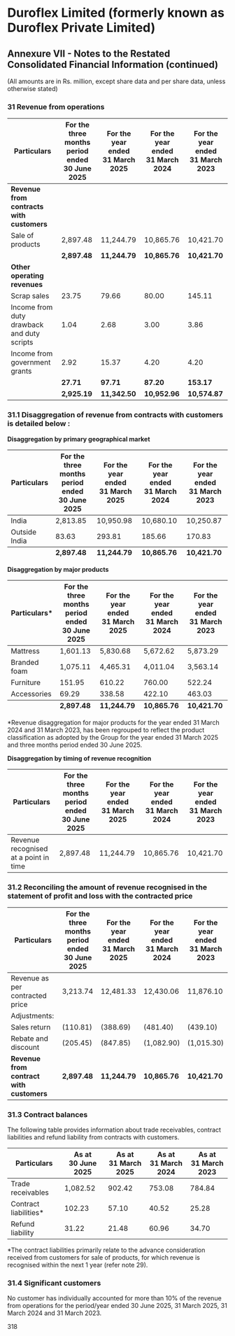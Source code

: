 # Duroflex Limited (formerly known as Duroflex Private Limited)

## Annexure VII - Notes to the Restated Consolidated Financial Information (continued)

(All amounts are in Rs. million, except share data and per share data, unless otherwise stated)

### 31 Revenue from operations

<table><thead><tr><th>Particulars</th><th>For the three months<br>period ended<br>30 June 2025</th><th>For the year ended<br>31 March 2025</th><th>For the year ended<br>31 March 2024</th><th>For the year ended<br>31 March 2023</th></tr></thead><tbody><tr><td><strong>Revenue from contracts with customers</strong></td><td></td><td></td><td></td><td></td></tr><tr><td>Sale of products</td><td>2,897.48</td><td>11,244.79</td><td>10,865.76</td><td>10,421.70</td></tr><tr><td></td><td><strong>2,897.48</strong></td><td><strong>11,244.79</strong></td><td><strong>10,865.76</strong></td><td><strong>10,421.70</strong></td></tr><tr><td><strong>Other operating revenues</strong></td><td></td><td></td><td></td><td></td></tr><tr><td>Scrap sales</td><td>23.75</td><td>79.66</td><td>80.00</td><td>145.11</td></tr><tr><td>Income from duty drawback and duty scripts</td><td>1.04</td><td>2.68</td><td>3.00</td><td>3.86</td></tr><tr><td>Income from government grants</td><td>2.92</td><td>15.37</td><td>4.20</td><td>4.20</td></tr><tr><td></td><td><strong>27.71</strong></td><td><strong>97.71</strong></td><td><strong>87.20</strong></td><td><strong>153.17</strong></td></tr><tr><td></td><td><strong>2,925.19</strong></td><td><strong>11,342.50</strong></td><td><strong>10,952.96</strong></td><td><strong>10,574.87</strong></td></tr></tbody></table>

### 31.1 Disaggregation of revenue from contracts with customers is detailed below :

**Disaggregation by primary geographical market**

<table><thead><tr><th>Particulars</th><th>For the three months<br>period ended<br>30 June 2025</th><th>For the year ended<br>31 March 2025</th><th>For the year ended<br>31 March 2024</th><th>For the year ended<br>31 March 2023</th></tr></thead><tbody><tr><td>India</td><td>2,813.85</td><td>10,950.98</td><td>10,680.10</td><td>10,250.87</td></tr><tr><td>Outside India</td><td>83.63</td><td>293.81</td><td>185.66</td><td>170.83</td></tr></tbody><tfoot><tr><td></td><td><strong>2,897.48</strong></td><td><strong>11,244.79</strong></td><td><strong>10,865.76</strong></td><td><strong>10,421.70</strong></td></tr></tfoot></table>

**Disaggregation by major products**

<table><thead><tr><th>Particulars*</th><th>For the three months<br>period ended<br>30 June 2025</th><th>For the year ended<br>31 March 2025</th><th>For the year ended<br>31 March 2024</th><th>For the year ended<br>31 March 2023</th></tr></thead><tbody><tr><td>Mattress</td><td>1,601.13</td><td>5,830.68</td><td>5,672.62</td><td>5,873.29</td></tr><tr><td>Branded foam</td><td>1,075.11</td><td>4,465.31</td><td>4,011.04</td><td>3,563.14</td></tr><tr><td>Furniture</td><td>151.95</td><td>610.22</td><td>760.00</td><td>522.24</td></tr><tr><td>Accessories</td><td>69.29</td><td>338.58</td><td>422.10</td><td>463.03</td></tr></tbody><tfoot><tr><td></td><td><strong>2,897.48</strong></td><td><strong>11,244.79</strong></td><td><strong>10,865.76</strong></td><td><strong>10,421.70</strong></td></tr></tfoot></table>

*Revenue disaggregation for major products for the year ended 31 March 2024 and 31 March 2023, has been regrouped to reflect the product classification as adopted by the Group for the year ended 31 March 2025 and three months period ended 30 June 2025.

**Disaggregation by timing of revenue recognition**

<table><thead><tr><th>Particulars</th><th>For the three months<br>period ended<br>30 June 2025</th><th>For the year ended<br>31 March 2025</th><th>For the year ended<br>31 March 2024</th><th>For the year ended<br>31 March 2023</th></tr></thead><tbody><tr><td>Revenue recognised at a point in time</td><td>2,897.48</td><td>11,244.79</td><td>10,865.76</td><td>10,421.70</td></tr></tbody></table>

### 31.2 Reconciling the amount of revenue recognised in the statement of profit and loss with the contracted price

<table><thead><tr><th>Particulars</th><th>For the three months<br>period ended<br>30 June 2025</th><th>For the year ended<br>31 March 2025</th><th>For the year ended<br>31 March 2024</th><th>For the year ended<br>31 March 2023</th></tr></thead><tbody><tr><td>Revenue as per contracted price</td><td>3,213.74</td><td>12,481.33</td><td>12,430.06</td><td>11,876.10</td></tr><tr><td>Adjustments:</td><td></td><td></td><td></td><td></td></tr><tr><td>Sales return</td><td>(110.81)</td><td>(388.69)</td><td>(481.40)</td><td>(439.10)</td></tr><tr><td>Rebate and discount</td><td>(205.45)</td><td>(847.85)</td><td>(1,082.90)</td><td>(1,015.30)</td></tr><tr><td><strong>Revenue from contract with customers</strong></td><td><strong>2,897.48</strong></td><td><strong>11,244.79</strong></td><td><strong>10,865.76</strong></td><td><strong>10,421.70</strong></td></tr></tbody></table>

### 31.3 Contract balances

The following table provides information about trade receivables, contract liabilities and refund liability from contracts with customers.

<table><thead><tr><th>Particulars</th><th>As at<br>30 June 2025</th><th>As at<br>31 March 2025</th><th>As at<br>31 March 2024</th><th>As at<br>31 March 2023</th></tr></thead><tbody><tr><td>Trade receivables</td><td>1,082.52</td><td>902.42</td><td>753.08</td><td>784.84</td></tr><tr><td>Contract liabilities*</td><td>102.23</td><td>57.10</td><td>40.52</td><td>25.28</td></tr><tr><td>Refund liability</td><td>31.22</td><td>21.48</td><td>60.96</td><td>34.70</td></tr></tbody></table>

*The contract liabilities primarily relate to the advance consideration received from customers for sale of products, for which revenue is recognised within the next 1 year (refer note 29).

### 31.4 Significant customers

No customer has individually accounted for more than 10% of the revenue from operations for the period/year ended 30 June 2025, 31 March 2025, 31 March 2024 and 31 March 2023.

318